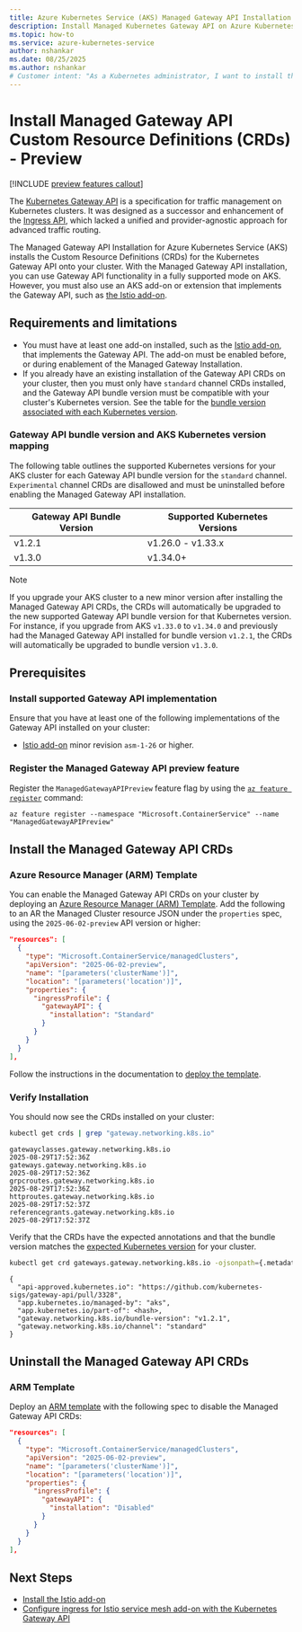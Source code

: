 ```yaml
---
title: Azure Kubernetes Service (AKS) Managed Gateway API Installation
description: Install Managed Kubernetes Gateway API on Azure Kubernetes Service
ms.topic: how-to
ms.service: azure-kubernetes-service
author: nshankar
ms.date: 08/25/2025
ms.author: nshankar
# Customer intent: "As a Kubernetes administrator, I want to install the Kubernetes Gateway API Custom Resource Definitions (CRDs) to create Kubernetes Gateway API resources on my cluster."
---
```


# Install Managed Gateway API Custom Resource Definitions (CRDs) - Preview

[!INCLUDE [preview features callout](~/reusable-content/ce-skilling/azure/includes/aks/includes/preview/preview-callout.md)]

The [Kubernetes Gateway API][kubernetes-gateway-api] is a specification for traffic management on Kubernetes clusters. It was designed as a successor and enhancement of the [Ingress API][kubernetes-ingress-api], which lacked a unified and provider-agnostic approach for advanced traffic routing.

The Managed Gateway API Installation for Azure Kubernetes Service (AKS) installs the Custom Resource Definitions (CRDs) for the Kubernetes Gateway API onto your cluster. With the Managed Gateway API installation, you can use Gateway API functionality in a fully supported mode on AKS. However, you must also use an AKS add-on or extension that implements the Gateway API, such as [the Istio add-on][istio-gateway-api].

## Requirements and limitations

* You must have at least one add-on installed, such as the [Istio add-on][istio-about], that implements the Gateway API. The add-on must be enabled before, or during enablement of the Managed Gateway Installation. 
* If you already have an existing installation of the Gateway API CRDs on your cluster, then you must only have `standard` channel CRDs installed, and the Gateway API bundle version must be compatible with your cluster's Kubernetes version. See the table for the [bundle version associated with each Kubernetes version](#gateway-api-bundle-version-and-aks-kubernetes-version-mapping).

### Gateway API bundle version and AKS Kubernetes version mapping

The following table outlines the supported Kubernetes versions for your AKS cluster for each Gateway API bundle version for the `standard` channel. `Experimental` channel CRDs are disallowed and must be uninstalled before enabling the Managed Gateway API installation.

| Gateway API Bundle Version | Supported Kubernetes Versions |
|----------------------------|-------------------------------|
| v1.2.1                     | v1.26.0 - v1.33.x             |
| v1.3.0                     | v1.34.0+                      |

> [!NOTE]
> If you upgrade your AKS cluster to a new minor version after installing the Managed Gateway API CRDs, the CRDs will automatically be upgraded to the new supported Gateway API bundle version for that Kubernetes version. For instance, if you upgrade from AKS `v1.33.0` to `v1.34.0` and previously had the Managed Gateway API installed for bundle version `v1.2.1`, the CRDs will automatically be upgraded to bundle version `v1.3.0`.

## Prerequisites

### Install supported Gateway API implementation

Ensure that you have at least one of the following implementations of the Gateway API installed on your cluster:
- [Istio add-on][istio-deploy] minor revision `asm-1-26` or higher.

### Register the Managed Gateway API preview feature

Register the `ManagedGatewayAPIPreview` feature flag by using the [`az feature register`](/cli/azure/feature#az_feature_register) command:

```azurecli-interactive
az feature register --namespace "Microsoft.ContainerService" --name "ManagedGatewayAPIPreview"
```

## Install the Managed Gateway API CRDs

### Azure Resource Manager (ARM) Template

You can enable the Managed Gateway API CRDs on your cluster by deploying an [Azure Resource Manager (ARM) Template][azure-arm-template]. Add the following to an AR the Managed Cluster resource JSON under the `properties` spec, using the `2025-06-02-preview` API version or higher:

```json
"resources": [
  {
    "type": "Microsoft.ContainerService/managedClusters",
    "apiVersion": "2025-06-02-preview",
    "name": "[parameters('clusterName')]",
    "location": "[parameters('location')]",
    "properties": {
      "ingressProfile": {
        "gatewayAPI": {
          "installation": "Standard"
        }
      }
    }
  }
],
```

Follow the instructions in the documentation to [deploy the template][azure-arm-template-deploy].

### Verify Installation 
You should now see the CRDs installed on your cluster:

```bash
kubectl get crds | grep "gateway.networking.k8s.io"
```

```output
gatewayclasses.gateway.networking.k8s.io                           2025-08-29T17:52:36Z
gateways.gateway.networking.k8s.io                                 2025-08-29T17:52:36Z
grpcroutes.gateway.networking.k8s.io                               2025-08-29T17:52:36Z
httproutes.gateway.networking.k8s.io                               2025-08-29T17:52:37Z
referencegrants.gateway.networking.k8s.io                          2025-08-29T17:52:37Z
```

Verify that the CRDs have the expected annotations and that the bundle version matches the [expected Kubernetes version](#gateway-api-bundle-version-and-aks-kubernetes-version-mapping) for your cluster.

```bash
kubectl get crd gateways.gateway.networking.k8s.io -ojsonpath={.metadata.annotations} | jq
```
```output
{
  "api-approved.kubernetes.io": "https://github.com/kubernetes-sigs/gateway-api/pull/3328",
  "app.kubernetes.io/managed-by": "aks",
  "app.kubernetes.io/part-of": <hash>,
  "gateway.networking.k8s.io/bundle-version": "v1.2.1",
  "gateway.networking.k8s.io/channel": "standard"
}
```

## Uninstall the Managed Gateway API CRDs

### ARM Template

Deploy an [ARM template][azure-arm-template-deploy] with the following spec to disable the Managed Gateway API CRDs:

```json
"resources": [
  {
    "type": "Microsoft.ContainerService/managedClusters",
    "apiVersion": "2025-06-02-preview",
    "name": "[parameters('clusterName')]",
    "location": "[parameters('location')]",
    "properties": {
      "ingressProfile": {
        "gatewayAPI": {
          "installation": "Disabled"
        }
      }
    }
  }
],
```

## Next Steps

* [Install the Istio add-on][istio-deploy]
* [Configure ingress for Istio service mesh add-on with the Kubernetes Gateway API][istio-gateway-api]

[istio-about]: ./istio-about.md
[istio-deploy]: ./istio-deploy-addon.md
[istio-gateway-api]: ./istio-gateway-api.md
[azure-arm-template]: ./learn/quick-kubernetes-deploy-rm-template.md
[azure-arm-template-deploy]: ./learn/quick-kubernetes-deploy-rm-template.md#deploy-the-template

[kubernetes-gateway-api]: https://gateway-api.sigs.k8s.io/
[kubernetes-ingress-api]: https://kubernetes.io/docs/concepts/services-networking/ingress/